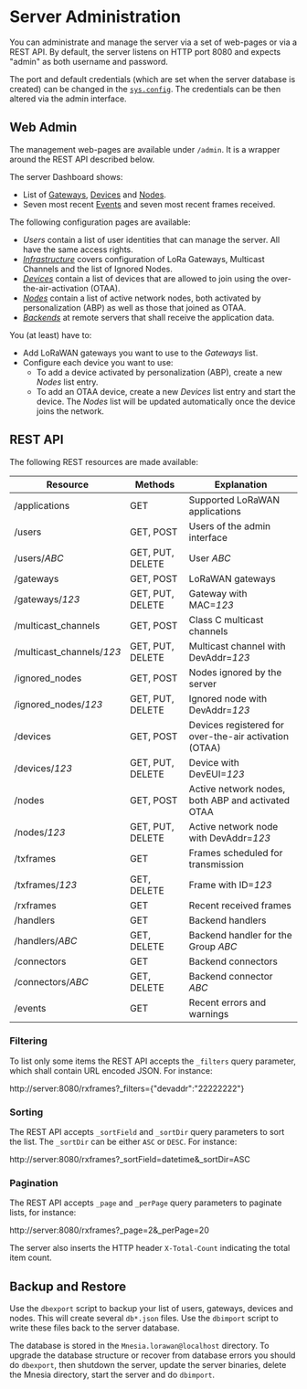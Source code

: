 # Server Administration

You can administrate and manage the server via a set of web-pages or via a REST API.
By default, the server listens on HTTP port 8080 and expects "admin" as both username and password.

The port and default credentials (which are set when the server database is created)
can be changed in the [`sys.config`](../lorawan_server.config). The credentials can
be then altered via the admin interface.


## Web Admin

The management web-pages are available under `/admin`. It is a wrapper around
the REST API described below.

The server Dashboard shows:
 * List of [Gateways](Infrastructure.md), [Devices](Devices.md) and
   [Nodes](Nodes.md).
 * Seven most recent [Events](Events.md) and seven most recent frames received.

The following configuration pages are available:
 * *Users* contain a list of user identities that can manage the server. All
   have the same access rights.
 * [*Infrastructure*](Infrastructure.md) covers configuration of LoRa Gateways,
   Multicast Channels and the list of Ignored Nodes.
 * [*Devices*](Devices.md) contain a list of devices that are allowed to join
   using the over-the-air-activation (OTAA).
 * [*Nodes*](Nodes.md) contain a list of active network nodes, both
   activated by personalization (ABP) as well as those that joined as OTAA.
 * [*Backends*](Backends.md) at remote servers that shall receive the
   application data.

You (at least) have to:
 * Add LoRaWAN gateways you want to use to the *Gateways* list.
 * Configure each device you want to use:
   * To add a device activated by personalization (ABP), create a new *Nodes* list entry.
   * To add an OTAA device, create a new *Devices* list entry and start the device.
     The *Nodes* list will be updated automatically once the device joins the network.


## REST API

The following REST resources are made available:

  Resource                  | Methods          | Explanation
 ---------------------------|------------------| ------------------------------------------------
  /applications             | GET              | Supported LoRaWAN applications
  /users                    | GET, POST        | Users of the admin interface
  /users/*ABC*              | GET, PUT, DELETE | User *ABC*
  /gateways                 | GET, POST        | LoRaWAN gateways
  /gateways/*123*           | GET, PUT, DELETE | Gateway with MAC=*123*
  /multicast_channels       | GET, POST        | Class C multicast channels
  /multicast_channels/*123* | GET, PUT, DELETE | Multicast channel with DevAddr=*123*
  /ignored_nodes            | GET, POST        | Nodes ignored by the server
  /ignored_nodes/*123*      | GET, PUT, DELETE | Ignored node with DevAddr=*123*
  /devices                  | GET, POST        | Devices registered for over-the-air activation (OTAA)
  /devices/*123*            | GET, PUT, DELETE | Device with DevEUI=*123*
  /nodes                    | GET, POST        | Active network nodes, both ABP and activated OTAA
  /nodes/*123*              | GET, PUT, DELETE | Active network node with DevAddr=*123*
  /txframes                 | GET              | Frames scheduled for transmission
  /txframes/*123*           | GET, DELETE      | Frame with ID=*123*
  /rxframes                 | GET              | Recent received frames
  /handlers                 | GET              | Backend handlers
  /handlers/*ABC*           | GET, DELETE      | Backend handler for the Group *ABC*
  /connectors               | GET              | Backend connectors
  /connectors/*ABC*         | GET, DELETE      | Backend connector *ABC*
  /events                   | GET              | Recent errors and warnings

### Filtering

To list only some items the REST API accepts the `_filters` query parameter, which
shall contain URL encoded JSON. For instance:

http://server:8080/rxframes?_filters={"devaddr":"22222222"}

### Sorting
The REST API accepts `_sortField` and `_sortDir` query parameters to sort the list. The
`_sortDir` can be either `ASC` or `DESC`. For instance:

http://server:8080/rxframes?_sortField=datetime&_sortDir=ASC

### Pagination
The REST API accepts `_page` and `_perPage` query parameters to paginate lists,
for instance:

http://server:8080/rxframes?_page=2&_perPage=20

The server also inserts the HTTP header `X-Total-Count` indicating the total item count.


## Backup and Restore

Use the `dbexport` script to backup your list of users, gateways, devices and nodes.
This will create several `db*.json` files. Use the `dbimport` script to write these
files back to the server database.

The database is stored in the `Mnesia.lorawan@localhost` directory. To upgrade
the database structure or recover from database errors you should do `dbexport`,
then shutdown the server, update the server binaries, delete the Mnesia directory,
start the server and do `dbimport`.
